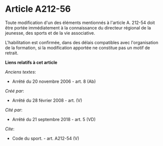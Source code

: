 # Article A212-56

Toute modification d'un des éléments mentionnés à l'article A. 212-54 doit être portée immédiatement à la connaissance du
directeur régional de la jeunesse, des sports et de la vie associative.

L'habilitation est confirmée, dans des délais compatibles avec l'organisation de la formation, si la modification apportée ne
constitue pas un motif de retrait.

**Liens relatifs à cet article**

_Anciens textes_:

  - Arrêté du 20 novembre 2006 - art. 8 (Ab)

_Créé par_:

  - Arrêté du 28 février 2008 - art. (V)

_Cité par_:

  - Arrêté du 21 septembre 2018 - art. 5 (VD)

_Cite_:

  - Code du sport. - art. A212-54 (V)
